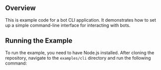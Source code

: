 ## Overview
This is example code for a bot CLI application. It demonstrates how to set up a simple command-line interface for interacting with bots.

## Running the Example
To run the example, you need to have Node.js installed. After cloning the repository, navigate to the `examples/cli` directory and run the following command:

